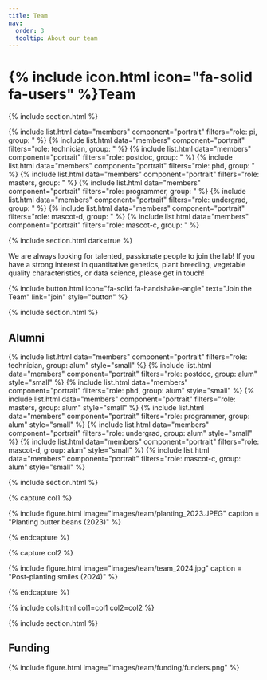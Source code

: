 ```yaml
---
title: Team
nav:
  order: 3
  tooltip: About our team
---
```


# {% include icon.html icon="fa-solid fa-users" %}Team

{% include section.html %}

{% include list.html data="members" component="portrait" filters="role: pi, group: " %}
{% include list.html data="members" component="portrait" filters="role: technician, group: " %}
{% include list.html data="members" component="portrait" filters="role: postdoc, group: " %}
{% include list.html data="members" component="portrait" filters="role: phd, group: " %}
{% include list.html data="members" component="portrait" filters="role: masters, group: " %}
{% include list.html data="members" component="portrait" filters="role: programmer, group: " %}
{% include list.html data="members" component="portrait" filters="role: undergrad, group: " %}
{% include list.html data="members" component="portrait" filters="role: mascot-d, group: " %}
{% include list.html data="members" component="portrait" filters="role: mascot-c, group: " %}

{% include section.html dark=true %}

We are always looking for talented, passionate people to join the lab!
If you have a strong interest in quantitative genetics, plant breeding, vegetable quality characteristics, or data science, please get in touch!

{%
  include button.html
  icon="fa-solid fa-handshake-angle"
  text="Join the Team"
  link="join"
  style="button"
%}

{% include section.html %}


## Alumni

{% include list.html data="members" component="portrait" filters="role: technician, group: alum" style="small" %}
{% include list.html data="members" component="portrait" filters="role: postdoc, group: alum" style="small" %}
{% include list.html data="members" component="portrait" filters="role: phd, group: alum" style="small" %}
{% include list.html data="members" component="portrait" filters="role: masters, group: alum" style="small" %}
{% include list.html data="members" component="portrait" filters="role: programmer, group: alum" style="small" %}
{% include list.html data="members" component="portrait" filters="role: undergrad, group: alum" style="small" %}
{% include list.html data="members" component="portrait" filters="role: mascot-d, group: alum" style="small" %}
{% include list.html data="members" component="portrait" filters="role: mascot-c, group: alum" style="small" %}

{% include section.html %}


{% capture col1 %}

{%
  include figure.html
  image="images/team/planting_2023.JPEG"
  caption = "Planting butter beans (2023)"
%}

{% endcapture %}

{% capture col2 %}

{% 
  include figure.html 
  image="images/team/team_2024.jpg"
  caption = "Post-planting smiles (2024)" 
%}

{% endcapture %}

{% include cols.html col1=col1 col2=col2 %}

{% include section.html %}


## Funding

{%
  include figure.html
  image="images/team/funding/funders.png"
%}